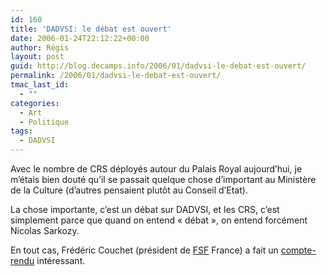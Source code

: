 ```yaml
---
id: 160
title: 'DADVSI: le débat est ouvert'
date: 2006-01-24T22:12:22+00:00
author: Régis
layout: post
guid: http://blog.decamps.info/2006/01/dadvsi-le-debat-est-ouvert/
permalink: /2006/01/dadvsi-le-debat-est-ouvert/
tmac_last_id:
  - ""
categories:
  - Art
  - Politique
tags:
  - DADVSI
---
```

Avec le nombre de CRS déployés autour du Palais Royal aujourd&rsquo;hui, je m&rsquo;étais bien douté qu&rsquo;il se passait quelque chose d&rsquo;important au Ministère de la Culture (d&rsquo;autres pensaient plutôt au Conseil d&rsquo;Etat).

La chose importante, c&rsquo;est un débat sur DADVSI, et les CRS, c&rsquo;est simplement parce que quand on entend « débat », on entend forcément Nicolas Sarkozy.

En tout cas, Frédéric Couchet (président de [FSF](http://www.fsf.org/) France) a fait un [compte-rendu](http://www.couchet.org/blog/index.php?2006/01/17/108-reunion-a-l-ump-sur-le-projet-de-loi-dadvsi) intéressant.
